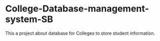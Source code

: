# College-Database-management-system-SB
This a project about database for Colleges to store student information.
